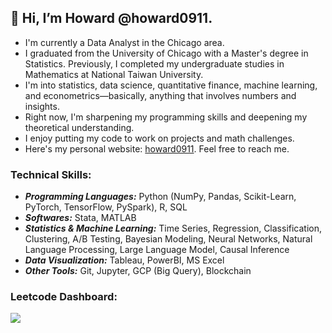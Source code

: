 ## 👋 Hi, I’m Howard @howard0911. 
- I'm currently a Data Analyst in the Chicago area.
- I graduated from the University of Chicago with a Master's degree in Statistics. Previously, I completed my undergraduate studies in Mathematics at National Taiwan University. 
- I'm into statistics, data science, quantitative finance, machine learning, and econometrics—basically, anything that involves numbers and insights.
- Right now, I'm sharpening my programming skills and deepening my theoretical understanding.
- I enjoy putting my code to work on projects and math challenges.
- Here's my personal website: <a href="https://howard0911.github.io">howard0911</a>. Feel free to reach me.
  
### Technical Skills:
- **_Programming Languages:_** Python (NumPy, Pandas, Scikit-Learn, PyTorch, TensorFlow, PySpark), R, SQL
- **_Softwares:_** Stata, MATLAB
- **_Statistics & Machine Learning:_** Time Series, Regression, Classification, Clustering, A/B Testing, Bayesian Modeling, Neural Networks, Natural Language Processing, Large Language Model, Causal Inference
- **_Data Visualization:_** Tableau, PowerBI, MS Excel
- **_Other Tools:_** Git, Jupyter, GCP (Big Query), Blockchain
  
### Leetcode Dashboard:
![](https://leetcard.jacoblin.cool/howardpeng911?ext=heatmap)

<!---
howard0911/howard0911 is a ✨ special ✨ repository because its `README.md` (this file) appears on your GitHub profile.
You can click the Preview link to take a look at your changes.
--->
